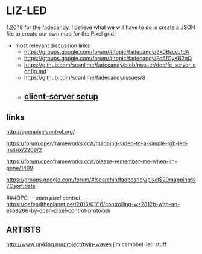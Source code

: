 # LIZ-LED

1.20.18 for the fadecandy, I believe what we will have to do is create a JSON file to create our own map for the Pixel grid.

* most relevant discussion links
  * https://groups.google.com/forum/#!topic/fadecandy/3k0BscvJfdA
  * https://groups.google.com/forum/#!topic/fadecandy/Fo6fCyK62qQ
  * https://github.com/scanlime/fadecandy/blob/master/doc/fc_server_config.md
  * https://github.com/scanlime/fadecandy/issues/8
  * ## [client-server setup](https://en.wikipedia.org/wiki/Client%E2%80%93server_model) 

  
## links
http://openpixelcontrol.org/

https://forum.openframeworks.cc/t/mapping-video-to-a-simple-rgb-led-matrix/2209/2

https://forum.openframeworks.cc/t/please-remember-me-when-im-gone/1409

https://groups.google.com/forum/#!searchin/fadecandy/pixel$20mapping%7Csort:date

###OPC -- *open pixel control* 
https://defendtheplanet.net/2016/01/16/controlling-ws2812b-with-an-esp8266-by-open-pixel-control-protocol/


## ARTISTS
http://www.rayking.nu/project/twin-waves
jim campbell led stuff
